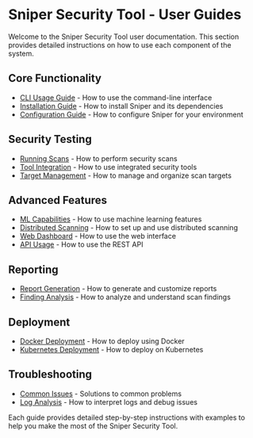 # Sniper Security Tool - User Guides

Welcome to the Sniper Security Tool user documentation. This section provides detailed instructions on how to use each component of the system.

## Core Functionality

- [CLI Usage Guide](cli_usage.md) - How to use the command-line interface
- [Installation Guide](installation.md) - How to install Sniper and its dependencies
- [Configuration Guide](configuration.md) - How to configure Sniper for your environment

## Security Testing

- [Running Scans](running_scans.md) - How to perform security scans
- [Tool Integration](tool_integration.md) - How to use integrated security tools
- [Target Management](target_management.md) - How to manage and organize scan targets

## Advanced Features

- [ML Capabilities](ml_capabilities.md) - How to use machine learning features
- [Distributed Scanning](distributed_scanning.md) - How to set up and use distributed scanning
- [Web Dashboard](web_dashboard.md) - How to use the web interface
- [API Usage](api_usage.md) - How to use the REST API

## Reporting

- [Report Generation](report_generation.md) - How to generate and customize reports
- [Finding Analysis](finding_analysis.md) - How to analyze and understand scan findings

## Deployment

- [Docker Deployment](docker_deployment.md) - How to deploy using Docker
- [Kubernetes Deployment](kubernetes_deployment.md) - How to deploy on Kubernetes

## Troubleshooting

- [Common Issues](common_issues.md) - Solutions to common problems
- [Log Analysis](log_analysis.md) - How to interpret logs and debug issues

Each guide provides detailed step-by-step instructions with examples to help you make the most of the Sniper Security Tool. 